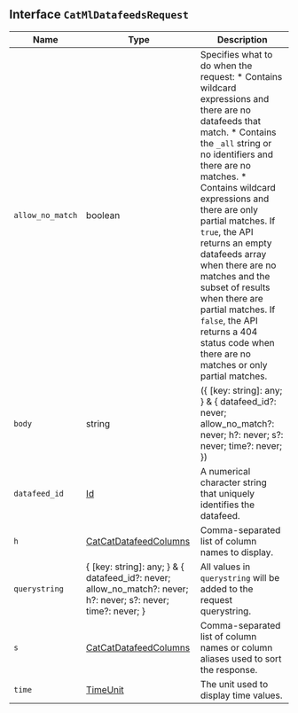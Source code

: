 ## Interface `CatMlDatafeedsRequest`

| Name | Type | Description |
| - | - | - |
| `allow_no_match` | boolean | Specifies what to do when the request: * Contains wildcard expressions and there are no datafeeds that match. * Contains the `_all` string or no identifiers and there are no matches. * Contains wildcard expressions and there are only partial matches. If `true`, the API returns an empty datafeeds array when there are no matches and the subset of results when there are partial matches. If `false`, the API returns a 404 status code when there are no matches or only partial matches. |
| `body` | string | ({ [key: string]: any; } & { datafeed_id?: never; allow_no_match?: never; h?: never; s?: never; time?: never; }) | All values in `body` will be added to the request body. |
| `datafeed_id` | [Id](./Id.md) | A numerical character string that uniquely identifies the datafeed. |
| `h` | [CatCatDatafeedColumns](./CatCatDatafeedColumns.md) | Comma-separated list of column names to display. |
| `querystring` | { [key: string]: any; } & { datafeed_id?: never; allow_no_match?: never; h?: never; s?: never; time?: never; } | All values in `querystring` will be added to the request querystring. |
| `s` | [CatCatDatafeedColumns](./CatCatDatafeedColumns.md) | Comma-separated list of column names or column aliases used to sort the response. |
| `time` | [TimeUnit](./TimeUnit.md) | The unit used to display time values. |
